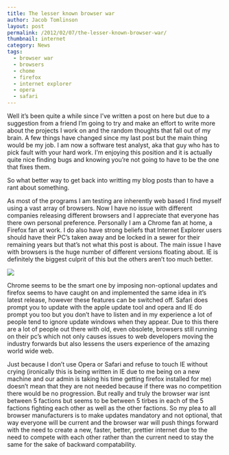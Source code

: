 ```yaml
---
title: The lesser known browser war
author: Jacob Tomlinson
layout: post
permalink: /2012/02/07/the-lesser-known-browser-war/
thumbnail: internet
category: News
tags:
  - browser war
  - browsers
  - chome
  - firefox
  - internet explorer
  - opera
  - safari
---
```


Well it&#8217;s been quite a while since I&#8217;ve written a post on here but due to a suggestion from a friend I&#8217;m going to try and make an effort to write more about the projects I work on and the random thoughts that fall out of my brain. A few things have changed since my last post but the main thing would be my job. I am now a software test analyst, aka that guy who has to pick fault with your hard work. I&#8217;m enjoying this position and it is actually quite nice finding bugs and knowing you&#8217;re not going to have to be the one that fixes them.

So what better way to get back into writting my blog posts than to have a rant about something.

As most of the programs I am testing are inherently web based I find myself using a vast array of browsers. Now I have no issue with different companies releasing different browsers and I appreciate that everyone has there own personal preference. Personally I am a Chrome fan at home, a Firefox fan at work. I do also have strong beliefs that Internet Explorer users should have their PC&#8217;s taken away and be locked in a sewer for their remaining years but that&#8217;s not what this post is about. The main issue I have with browsers is the huge number of different versions floating about. IE is definitely the biggest culprit of this but the others aren&#8217;t too much better.

![](http://i.imgur.com/VHtFiwb.png)

Chrome seems to be the smart one by imposing non-optional updates and firefox seems to have caught on and implemented the same idea in it&#8217;s latest release, however these features can be switched off. Safari does prompt you to update with the apple update tool and opera and IE do prompt you too but you don&#8217;t have to listen and in my experience a lot of people tend to ignore update windows when they appear. Due to this there are a lot of people out there with old, even obsolete, browsers still running on their pc&#8217;s which not only causes issues to web developers moving the industry forwards but also lessens the users experience of the amazing world wide web.

Just because I don&#8217;t use Opera or Safari and refuse to touch IE without crying (ironically this is being written in IE due to me being on a new machine and our admin is taking his time getting firefox installed for me) doesn&#8217;t mean that they are not needed because if there was no competition there would be no progression. But really and truly the browser war isnt between 5 factions but seems to be between 5 tirbes in each of the 5 factions fighting each other as well as the other factions. So my plea to all browser manufacturers is to make updates mandatory and not optional, that way everyone will be current and the browser war will push things forward with the need to create a new, faster, better, prettier internet due to the need to compete with each other rather than the current need to stay the same for the sake of backward compatability.
